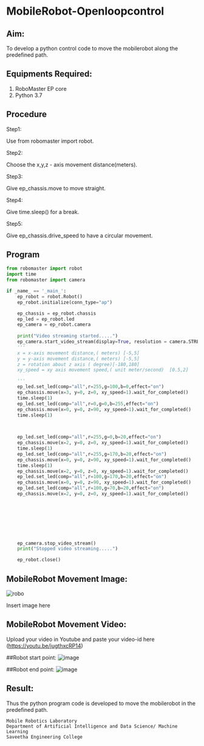 # MobileRobot-Openloopcontrol
## Aim:

To develop a python control code to move the mobilerobot along the predefined path.

## Equipments Required:
1. RoboMaster EP core
2. Python 3.7

## Procedure

Step1:

Use from robomaster import robot.

Step2:

Choose the x,y,z - axis movement distance(meters).

Step3:

Give ep_chassis.move to move straight.

Step4:

Give time.sleep() for a break.

Step5:

Give ep_chassis.drive_speed to have a circular movement.

## Program
```python
from robomaster import robot
import time
from robomaster import camera

if _name_ == '_main_':
    ep_robot = robot.Robot()
    ep_robot.initialize(conn_type="ap")

    ep_chassis = ep_robot.chassis
    ep_led = ep_robot.led
    ep_camera = ep_robot.camera
          
    print("Video streaming started.....")
    ep_camera.start_video_stream(display=True, resolution = camera.STREAM_360P)
    ''' 
    x = x-axis movement distance,( meters) [-5,5]
    y = y-axis movement distance,( meters) [-5,5] 
    z = rotation about z axis ( degree)[-180,180]
    xy_speed = xy axis movement speed,( unit meter/second)  [0.5,2]

    '''
    ep_led.set_led(comp="all",r=255,g=100,b=0,effect="on") 
    ep_chassis.move(x=3, y=0, z=0, xy_speed=1).wait_for_completed()
    time.sleep(1)
    ep_led.set_led(comp="all",r=0,g=0,b=255,effect="on") 
    ep_chassis.move(x=0, y=0, z=90, xy_speed=1).wait_for_completed()
    time.sleep(1)
  


    ep_led.set_led(comp="all",r=255,g=0,b=20,effect="on") 
    ep_chassis.move(x=2, y=0, z=0, xy_speed=1).wait_for_completed()
    time.sleep(1)
    ep_led.set_led(comp="all",r=255,g=170,b=20,effect="on") 
    ep_chassis.move(x=0, y=0, z=90, xy_speed=1).wait_for_completed()
    time.sleep(1)
    ep_chassis.move(x=2, y=0, z=0, xy_speed=1).wait_for_completed()
    ep_led.set_led(comp="all",r=100,g=170,b=20,effect="on") 
    ep_chassis.move(x=0, y=0, z=90, xy_speed=1).wait_for_completed()
    ep_led.set_led(comp="all",r=100,g=70,b=20,effect="on") 
    ep_chassis.move(x=2, y=0, z=0, xy_speed=1).wait_for_completed()

    


 

    

    ep_camera.stop_video_stream()
    print("Stopped video streaming.....")

    ep_robot.close()
```

## MobileRobot Movement Image:

![robo](./img/robomaster.png)

Insert image here
## MobileRobot Movement Video:

Upload your video in Youtube and paste your video-id here
(https://youtu.be/jugthxcRP14)

##Robot start point:
![image](https://github.com/Danielmanoj/mobilerobot-openloopcontrol/assets/69635071/5ce70347-94c0-43e6-8445-bf883ba537e2)


##Robot end point:
![image](https://github.com/Danielmanoj/mobilerobot-openloopcontrol/assets/69635071/90a40415-8cc6-4187-bb23-37b2541792a1)


## Result:
Thus the python program code is developed to move the mobilerobot in the predefined path.
```
Mobile Robotics Laboratory
Department of Artificial Intelligence and Data Science/ Machine Learning
Saveetha Engineering College
```

